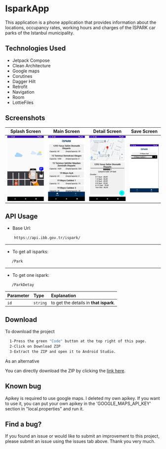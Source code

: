 
# IsparkApp
 
This application is a phone application that provides information about the locations, occupancy rates, working hours and charges of the İSPARK car parks of the Istanbul municipality.


## Technologies Used
- Jetpack Compose
- Clean Architecture
- Google maps
- Corutines
- Dagger Hilt
- Retrofit
- Navigation
- Room
- LottieFiles



## Screenshots

Splash Screen | Main Screen |Detail Screen|Save Screen|
 --- | --- |  --- | --- | 
![](https://github.com/BerkErdgn/IsparkApp/blob/main/sc/1.png?raw=true)| ![](https://github.com/BerkErdgn/IsparkApp/blob/main/sc/2.png?raw=true) |![](https://github.com/BerkErdgn/IsparkApp/blob/main/sc/3.png?raw=true) |![](https://github.com/BerkErdgn/IsparkApp/blob/main/sc/4.png?raw=true)


## API Usage

- Base Url:
```http
    https://api.ibb.gov.tr/ispark/

```
----
- To get all isparks:
```http
   /Park
```


----
- To get one ispark:
```http
   /ParkDetay
```

| Parameter | Type     | Explanation                |
| :-------- | :------- | :------------------------- |
| `id ` | `string` | to get the details in **that ispark**. | 



## Download  

To download the project

```bash 
  1-Press the green "Code" button at the top right of this page.
  2-Click on Download ZIP
  3-Extract the ZIP and open it to Android Studio.
```
As an alternative

You can directly download the ZIP by clicking the [link here](https://github.com/BerkErdgn/IsparkApp/archive/refs/heads/main.zip).

## Known bug

Apikey is required to use google maps. I deleted my own apikey. If you want to use it, you can put your own apikey in the 'GOOGLE_MAPS_API_KEY' section in "local.properties" and run it.


## Find a bug?

If you found an issue or would like to submit an improvement to this project, please submit an issue using the issues tab above.
Thank you very much.
